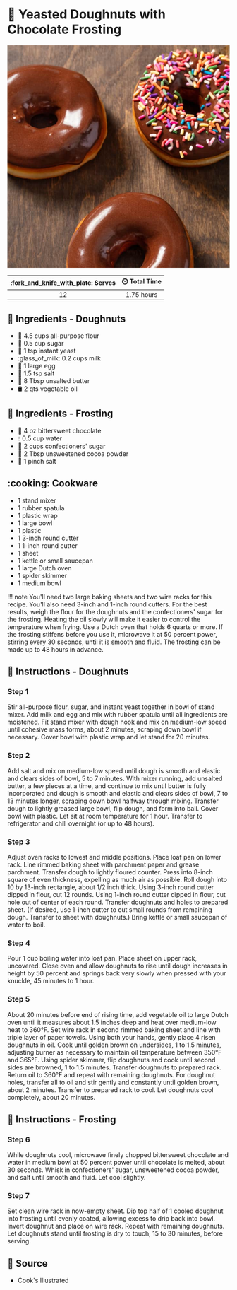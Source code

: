 # :doughnut: Yeasted Doughnuts with Chocolate Frosting

![Yeasted Doughnuts with Chocolate Frosting](../assets/images/yeasted-doughnuts-with-chocolate-frosting.jpg)

| :fork_and_knife_with_plate: Serves | :timer_clock: Total Time |
|:----------------------------------:|:-----------------------: |
| 12 | 1.75 hours |

## :salt: Ingredients - Doughnuts

- :ear_of_rice: 4.5 cups all-purpose flour
- :candy: 0.5 cup sugar
- :microbe: 1 tsp instant yeast
- :glass_of_milk: 0.2 cups milk
- :egg: 1 large egg
- :salt: 1.5 tsp salt
- :butter: 8 Tbsp unsalted butter
- :oil_drum: 2 qts vegetable oil

## :salt: Ingredients - Frosting

- :chocolate_bar: 4 oz bittersweet chocolate
- :droplet: 0.5 cup water
- :rice: 2 cups confectioners' sugar
- :chocolate_bar: 2 Tbsp unsweetened cocoa powder
- :salt: 1 pinch salt

## :cooking: Cookware

- 1 stand mixer
- 1 rubber spatula
- 1 plastic wrap
- 1 large bowl
- 1 plastic
- 1 3-inch round cutter
- 1 1-inch round cutter
- 1 sheet
- 1 kettle or small saucepan
- 1 large Dutch oven
- 1 spider skimmer
- 1 medium bowl

!!! note
    You'll need two large baking sheets and two wire racks for this recipe. You'll also need 3-inch and 1-inch round
    cutters. For the best results, weigh the flour for the doughnuts and the confectioners' sugar for the frosting.
    Heating the oil slowly will make it easier to control the temperature when frying. Use a Dutch oven that holds 6
    quarts or more. If the frosting stiffens before you use it, microwave it at 50 percent power, stirring every 30
    seconds, until it is smooth and fluid. The frosting can be made up to 48 hours in advance.

## :pencil: Instructions - Doughnuts

### Step 1

Stir all-purpose flour, sugar, and instant yeast together in bowl of stand mixer. Add milk and egg and mix with rubber
spatula until all ingredients are moistened. Fit stand mixer with dough hook and mix on medium-low speed until
cohesive mass forms, about 2 minutes, scraping down bowl if necessary. Cover bowl with plastic wrap and let stand for
20 minutes.

### Step 2

Add salt and mix on medium-low speed until dough is smooth and elastic and clears sides of bowl, 5 to 7 minutes. With
mixer running, add unsalted butter, a few pieces at a time, and continue to mix until butter is fully incorporated and
dough is smooth and elastic and clears sides of bowl, 7 to 13 minutes longer, scraping down bowl halfway through mixing.
Transfer dough to lightly greased large bowl, flip dough, and form into ball. Cover bowl with plastic. Let sit at room
temperature for 1 hour. Transfer to refrigerator and chill overnight (or up to 48 hours).

### Step 3

Adjust oven racks to lowest and middle positions. Place loaf pan on lower rack. Line rimmed baking sheet with parchment
paper and grease parchment. Transfer dough to lightly floured counter. Press into 8-inch square of even thickness,
expelling as much air as possible. Roll dough into 10 by 13-inch rectangle, about 1/2 inch thick. Using 3-inch round
cutter dipped in flour, cut 12 rounds. Using 1-inch round cutter dipped in flour, cut hole out of center of each round.
Transfer doughnuts and holes to prepared sheet. (If desired, use 1-inch cutter to cut small rounds from remaining dough.
Transfer to sheet with doughnuts.) Bring kettle or small saucepan of water to boil.

### Step 4

Pour 1 cup boiling water into loaf pan. Place sheet on upper rack, uncovered. Close oven and allow doughnuts to rise
until dough increases in height by 50 percent and springs back very slowly when pressed with your knuckle, 45 minutes to
1 hour.

### Step 5

About 20 minutes before end of rising time, add vegetable oil to large Dutch oven until it measures about 1.5 inches
deep and heat over medium-low heat to 360°F. Set wire rack in second rimmed baking sheet and line with triple layer of
paper towels. Using both your hands, gently place 4 risen doughnuts in oil. Cook until golden brown on undersides, 1 to
1.5 minutes, adjusting burner as necessary to maintain oil temperature between 350°F and 365°F. Using spider skimmer,
flip doughnuts and cook until second sides are browned, 1 to 1.5 minutes. Transfer doughnuts to prepared rack. Return
oil to 360°F and repeat with remaining doughnuts. For doughnut holes, transfer all to oil and stir gently and
constantly until golden brown, about 2 minutes. Transfer to prepared rack to cool. Let doughnuts cool completely, about
20 minutes.

## :pencil: Instructions - Frosting

### Step 6

While doughnuts cool, microwave finely chopped bittersweet chocolate and water in medium bowl at 50 percent power until
chocolate is melted, about 30 seconds. Whisk in confectioners' sugar, unsweetened cocoa powder, and salt until smooth
and fluid. Let cool slightly.

### Step 7

Set clean wire rack in now-empty sheet. Dip top half of 1 cooled doughnut into frosting until evenly coated, allowing
excess to drip back into bowl. Invert doughnut and place on wire rack. Repeat with remaining doughnuts. Let doughnuts
stand until frosting is dry to touch, 15 to 30 minutes, before serving.

## :link: Source

- Cook's Illustrated
